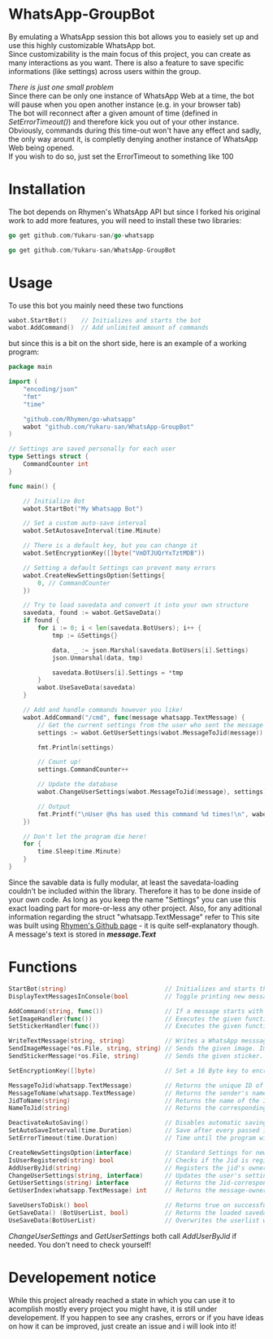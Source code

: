 # WhatsApp-GroupBot
By emulating a WhatsApp session this bot allows you to easiely set up and use this highly customizable WhatsApp bot.  
Since customizability is the main focus of this project, you can create as many interactions as you want.
There is also a feature to save specific informations (like settings) across users within the group.

*There is just one small problem*                                                                                      
Since there can be only one instance of WhatsApp Web at a time, the bot will pause when you open another instance               (e.g. in your browser tab)        
The bot will reconnect after a given amount of time (defined in *SetErrorTimeout()*) and therefore kick you out of your
other instance. Obviously, commands during this time-out won't have any effect and sadly, the only way arount it, is completly denying another instance of WhatsApp Web being opened.                                                                       
If you wish to do so, just set the ErrorTimeout to something like 100

# Installation
The bot depends on Rhymen's WhatsApp API but since I forked his original work to add more features, you will need to install these two libraries:
```go
go get github.com/Yukaru-san/go-whatsapp
```
```go
go get github.com/Yukaru-san/WhatsApp-GroupBot
```

# Usage
To use this bot you mainly need these two functions
```go
wabot.StartBot()    // Initializes and starts the bot
wabot.AddCommand()  // Add unlimited amount of commands
```
but since this is a bit on the short side, here is an example of a working program:
```go
package main

import (
	"encoding/json"
	"fmt"
	"time"

	"github.com/Rhymen/go-whatsapp"
	wabot "github.com/Yukaru-san/WhatsApp-GroupBot"
)

// Settings are saved personally for each user
type Settings struct {
	CommandCounter int
}

func main() {

	// Initialize Bot
	wabot.StartBot("My Whatsapp Bot")

	// Set a custom auto-save interval
	wabot.SetAutosaveInterval(time.Minute)

	// There is a default key, but you can change it
	wabot.SetEncryptionKey([]byte("VmDTJUQrYxTztMDB"))

	// Setting a default Settings can prevent many errors
	wabot.CreateNewSettingsOption(Settings{
		0, // CommandCounter 
	})

	// Try to load savedata and convert it into your own structure
	savedata, found := wabot.GetSaveData()
	if found {
		for i := 0; i < len(savedata.BotUsers); i++ {
			tmp := &Settings{}

			data, _ := json.Marshal(savedata.BotUsers[i].Settings)
			json.Unmarshal(data, tmp)

			savedata.BotUsers[i].Settings = *tmp
		}
		wabot.UseSaveData(savedata)
	}

	// Add and handle commands however you like!
	wabot.AddCommand("/cmd", func(message whatsapp.TextMessage) {
		// Get the current settings from the user who sent the message
		settings := wabot.GetUserSettings(wabot.MessageToJid(message)).(Settings)

		fmt.Println(settings)

		// Count up!
		settings.CommandCounter++

		// Update the database
		wabot.ChangeUserSettings(wabot.MessageToJid(message), settings)

		// Output
		fmt.Printf("\nUser @%s has used this command %d times!\n", wabot.MessageToName(message), settings.CommandCounter)
	})

	// Don't let the program die here!
	for {
		time.Sleep(time.Minute)
	}
}

```
Since the savable data is fully modular, at least the savedata-loading couldn't be included within the library. Therefore it has to be done inside of your own code. As long as you keep the name "Settings" you can use this exact loading part for more-or-less any other project. Also, for any aditional information regarding the struct "whatsapp.TextMessage" refer to This site was built using [Rhymen's Github page](https://github.com/Rhymen/go-whatsapp) - it is quite self-explanatory though. A message's text is stored in ***message.Text***

# Functions

```go
StartBot(string)                           // Initializes and starts the bot
DisplayTextMessagesInConsole(bool          // Toggle printing new messages on / off

AddCommand(string, func())                 // If a message starts with the given string it executes the func
SetImageHandler(func())                    // Executes the given function when receiving a image  
SetStickerHandler(func())                  // Executes the given function when receiving a sticker  

WriteTextMessage(string, string)           // Writes a WhatsApp messsage to the defined Jid's owner
SendImageMessage(*os.File, string, string) // Sends the given image. Important to check imgType (e.g. "img/png")
SendStickerMessage(*os.File, string)       // Sends the given sticker. Needs to be a .webp file

SetEncryptionKey([]byte)                   // Set a 16 Byte key to encrypt your saved data

MessageToJid(whatsapp.TextMessage)         // Returns the unique ID of the message sender
MessageToName(whatsapp.TextMessage)        // Returns the sender's name
JidToName(string)                          // Returns the name of the ID's owner
NameToJid(string)                          // Returns the corresponding Jid of the user's name

DeactivateAutoSaving()                     // Disables automatic saving
SetAutoSaveInterval(time.Duration)         // Save after every passed interval
SetErrorTimeout(time.Duration)             // Time until the program will restart after losing connection

CreateNewSettingsOption(interface)         // Standard Settings for newly added users
IsUserRegistered(string) bool              // Checks if the Jid is registered already
AddUserByJid(string)                       // Registers the jid's owner - if not already registered
ChangeUserSettings(string, interface)      // Updates the user's settings with the given struct
GetUserSettings(string) interface          // Returns the Jid-corresponding Settings
GetUserIndex(whatsapp.TextMessage) int     // Returns the message-owner's position in the user-slice

SaveUsersToDisk() bool                     // Returns true on successful saving
GetSaveData() (BotUserList, bool)          // Returns the loaded savedata and true if possible (false otherwise)
UseSaveData(BotUserList)                   // Overwrites the userlist with the given one
```
*ChangeUserSettings* and *GetUserSettings* both call *AddUserByJid* if needed. You don't need to check yourself!

# Developement notice
While this project already reached a state in which you can use it to acomplish mostly every project you might have, it is still under developement. If you happen to see any crashes, errors or if you have ideas on how it can be improved, just create an issue and i will look into it!
